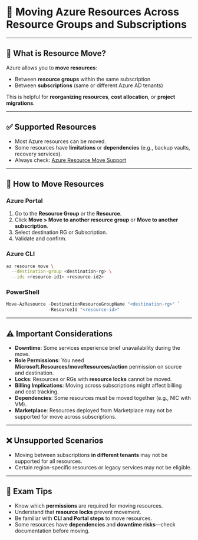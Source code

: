 # 🔄 Moving Azure Resources Across Resource Groups and Subscriptions

---

## 📌 What is Resource Move?

Azure allows you to **move resources**:
- Between **resource groups** within the same subscription
- Between **subscriptions** (same or different Azure AD tenants)

This is helpful for **reorganizing resources**, **cost allocation**, or **project migrations**.

---

## ✅ Supported Resources

- Most Azure resources can be moved.
- Some resources have **limitations** or **dependencies** (e.g., backup vaults, recovery services).
- Always check: [Azure Resource Move Support](https://learn.microsoft.com/en-us/azure/azure-resource-manager/management/move-support-resources)

---

## 🚀 How to Move Resources

### Azure Portal
1. Go to the **Resource Group** or the **Resource**.
2. Click **Move > Move to another resource group** or **Move to another subscription**.
3. Select destination RG or Subscription.
4. Validate and confirm.

### Azure CLI
```bash
az resource move \
  --destination-group <destination-rg> \
  --ids <resource-id1> <resource-id2>
```

### PowerShell
```powershell
Move-AzResource -DestinationResourceGroupName "<destination-rg>" `
                -ResourceId "<resource-id>"
```

---

## ⚠️ Important Considerations

- **Downtime**: Some services experience brief unavailability during the move.
- **Role Permissions**: You need **Microsoft.Resources/moveResources/action** permission on source and destination.
- **Locks**: Resources or RGs with **resource locks** cannot be moved.
- **Billing Implications**: Moving across subscriptions might affect billing and cost tracking.
- **Dependencies**: Some resources must be moved together (e.g., NIC with VM).
- **Marketplace**: Resources deployed from Marketplace may not be supported for move across subscriptions.

---

## ❌ Unsupported Scenarios

- Moving between subscriptions **in different tenants** may not be supported for all resources.
- Certain region-specific resources or legacy services may not be eligible.

---

## 🧠 Exam Tips

- Know which **permissions** are required for moving resources.
- Understand that **resource locks** prevent movement.
- Be familiar with **CLI and Portal steps** to move resources.
- Some resources have **dependencies** and **downtime risks**—check documentation before moving.
